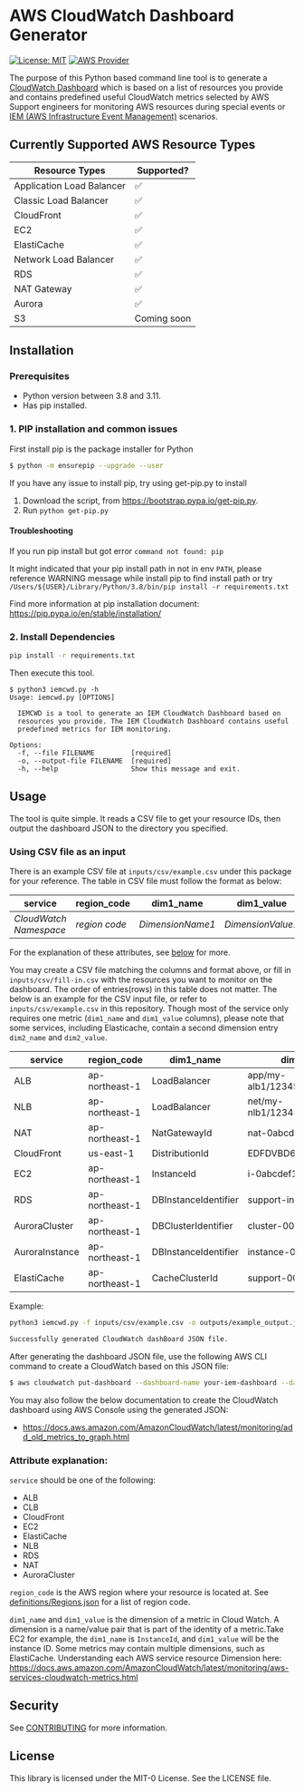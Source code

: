 # AWS CloudWatch Dashboard Generator
[![License: MIT](https://img.shields.io/badge/License-MIT--0-yellow)](https://opensource.org/licenses/MIT-0)
[![AWS Provider](https://img.shields.io/badge/provider-AWS-orange?logo=amazon-aws&color=ff9900)](https://docs.aws.amazon.com/AmazonCloudWatch/latest/monitoring/WhatIsCloudWatch.html)

The purpose of this Python based command line tool is to generate a [CloudWatch Dashboard](https://docs.aws.amazon.com/AmazonCloudWatch/latest/monitoring/CloudWatch_Dashboards.html) which is based on a list of resources you provide and contains predefined useful CloudWatch metrics selected by AWS Support engineers for monitoring AWS resources during special events or [IEM (AWS Infrastructure Event Management)](https://aws.amazon.com/premiumsupport/programs/iem/) scenarios.

## Currently Supported AWS Resource Types
| Resource Types            | Supported?  |
| ------------------------- | ----------- |
| Application Load Balancer | ✅           |
| Classic Load Balancer     | ✅           |
| CloudFront                | ✅           |
| EC2                       | ✅           |
| ElastiCache               | ✅           |
| Network Load Balancer     | ✅           |
| RDS                       | ✅           |
| NAT Gateway               | ✅           |
| Aurora                    | ✅           |
| S3                        | Coming soon |


## Installation

### Prerequisites
- Python version between 3.8 and 3.11.
- Has pip installed.

### 1. PIP installation and common issues

First install pip is the package installer for Python
```bash
$ python -m ensurepip --upgrade --user
```


If you have any issue to install pip, try using get-pip.py to install
1. Download the script, from https://bootstrap.pypa.io/get-pip.py.
2. Run `python get-pip.py`

#### Troubleshooting

If you run pip install but got error `command not found: pip`

It might indicated that your pip install path in not in env `PATH`, please reference WARNING message while install pip to find install path or try
`/Users/${USER}/Library/Python/3.8/bin/pip install -r requirements.txt`

Find more information at pip installation document: https://pip.pypa.io/en/stable/installation/


### 2. Install Dependencies
```bash
pip install -r requirements.txt
```

Then execute this tool.
```
$ python3 iemcwd.py -h
Usage: iemcwd.py [OPTIONS]

  IEMCWD is a tool to generate an IEM CloudWatch Dashboard based on
  resources you provide. The IEM CloudWatch Dashboard contains useful
  predefined metrics for IEM monitoring.

Options:
  -f, --file FILENAME         [required]
  -o, --output-file FILENAME  [required]
  -h, --help                  Show this message and exit.
```

## Usage

The tool is quite simple. It reads a CSV file to get your resource IDs, then output the dashboard JSON to the directory you specified.

### Using CSV file as an input

There is an example CSV file at `inputs/csv/example.csv` under this package for your reference. The table in CSV file must follow the format as below:

| service                | region_code   | dim1_name        | dim1_value        | dim2_name        | dim2_value        |
| ---------------------- | ------------- | ---------------- | ----------------- | ---------------- | ----------------- |
| *CloudWatch Namespace* | *region code* | *DimensionName1* | *DimensionValue1* | *DimensionName2* | *DimensionValue2* |

For the explanation of these attributes, see [below](#attribute-explaination) for more.

You may create a CSV file matching the columns and format above, or fill in `inputs/csv/fill-in.csv` with the resources you want to monitor on the dashboard. The order of entries(rows) in this table does not matter. The below is an example for the CSV input file, or refer to `inputs/csv/example.csv` in this repository. Though most of the service only requires one metric (`dim1_name` and `dim1_value` columns), please note that some services, including Elasticache, contain a second dimension entry `dim2_name` and `dim2_value`.

| service        | region_code    | dim1_name            | dim1_value                   | dim2_name   | dim2_value |
| -------------- | -------------- | -------------------- | ---------------------------- | ----------- | ---------- |
| ALB            | ap-northeast-1 | LoadBalancer         | app/my-alb1/1234567890123456 |             |            |
| NLB            | ap-northeast-1 | LoadBalancer         | net/my-nlb1/1234567890123456 |             |            |
| NAT            | ap-northeast-1 | NatGatewayId         | nat-0abcdef1234567890        |             |            |
| CloudFront     | us-east-1      | DistributionId       | EDFDVBD6EXAMPLE              |             |            |
| EC2            | ap-northeast-1 | InstanceId           | i-0abcdef1234567890          |             |            |
| RDS            | ap-northeast-1 | DBInstanceIdentifier | support-instance-1           |             |            |
| AuroraCluster  | ap-northeast-1 | DBClusterIdentifier  | cluster-001                  |             |            |
| AuroraInstance | ap-northeast-1 | DBInstanceIdentifier | instance-001                 |             |            |
| ElastiCache    | ap-northeast-1 | CacheClusterId       | support-001                  | CacheNodeId | 0001       |

Example:
```bash
python3 iemcwd.py -f inputs/csv/example.csv -o outputs/example_output.json

Successfully generated CloudWatch dashBoard JSON file.
```

After generating the dashboard JSON file, use the following AWS CLI command to create a CloudWatch based on this JSON file:

```bash
$ aws cloudwatch put-dashboard --dashboard-name your-iem-dashboard --dashboard-body file://outputs/example_output.json
```

You may also follow the below documentation to create the CloudWatch dashboard using AWS Console using the generated JSON:
- https://docs.aws.amazon.com/AmazonCloudWatch/latest/monitoring/add_old_metrics_to_graph.html

### Attribute explanation:

`service` should be one of the following:
- ALB
- CLB
- CloudFront
- EC2
- ElastiCache
- NLB
- RDS
- NAT
- AuroraCluster

`region_code` is the AWS region where your resource is located at. See [definitions/Regions.json](definitions/Regions.json) for a list of region code.

`dim1_name` and `dim1_value` is the dimension of a metric in Cloud Watch. A dimension is a name/value pair that is part of the identity of a metric.Take EC2 for example, the `dim1_name` is `InstanceId`, and `dim1_value` will be the instance ID. Some metrics may contain multiple dimensions, such as ElastiCache. Understanding each AWS service resource Dimension here:
https://docs.aws.amazon.com/AmazonCloudWatch/latest/monitoring/aws-services-cloudwatch-metrics.html

## Security

See [CONTRIBUTING](CONTRIBUTING.md#security-issue-notifications) for more information.

## License

This library is licensed under the MIT-0 License. See the LICENSE file.